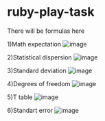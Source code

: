 # ruby-play-task
There will be formulas here

1)Math expectation ![image](https://user-images.githubusercontent.com/22567520/196106115-72b455c7-c283-47ea-ace6-6bfc7f886738.png)

2)Statistical dispersion ![image](https://user-images.githubusercontent.com/22567520/196106287-9c783adc-bd0b-4cec-a136-d43eb7d7cbc0.png)

3)Standard deviation ![image](https://user-images.githubusercontent.com/22567520/196106673-0ad95d37-9f70-4e97-a702-54dd3a0e482f.png)

4)Degrees of freedom ![image](https://user-images.githubusercontent.com/22567520/196106970-47fb86ea-836c-4ae2-99aa-541023460110.png)

5)T table ![image](https://user-images.githubusercontent.com/22567520/196107153-06400396-665a-44cf-a95d-a610ba22234e.png)

6)Standart error ![image](https://user-images.githubusercontent.com/22567520/196107090-60131286-62b9-433c-b8a8-83f689d15fea.png)

